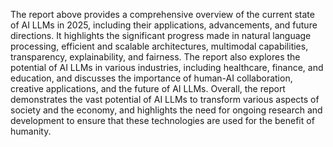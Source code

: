The report above provides a comprehensive overview of the current state of AI LLMs in 2025, including their applications, advancements, and future directions. It highlights the significant progress made in natural language processing, efficient and scalable architectures, multimodal capabilities, transparency, explainability, and fairness. The report also explores the potential of AI LLMs in various industries, including healthcare, finance, and education, and discusses the importance of human-AI collaboration, creative applications, and the future of AI LLMs. Overall, the report demonstrates the vast potential of AI LLMs to transform various aspects of society and the economy, and highlights the need for ongoing research and development to ensure that these technologies are used for the benefit of humanity.